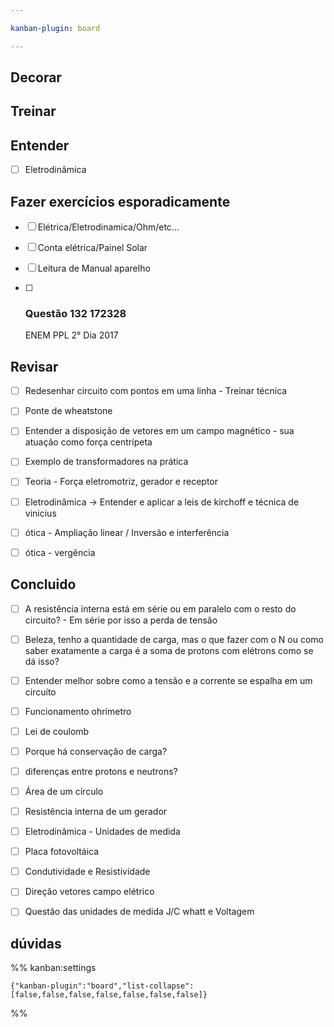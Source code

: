 ```yaml
---

kanban-plugin: board

---
```


## Decorar



## Treinar



## Entender

- [ ] Eletrodinâmica


## Fazer exercícios esporadicamente

- [ ] Elétrica/Eletrodinamica/Ohm/etc...
- [ ] Conta elétrica/Painel Solar
- [ ] Leitura de Manual aparelho
- [ ] ### Questão 132 172328
	
	ENEM PPL 2° Dia 2017


## Revisar

- [ ] Redesenhar circuito com pontos em uma linha - Treinar técnica
- [ ] Ponte de wheatstone
- [ ] Entender a disposição de vetores em um campo magnético - sua atuação como força centrípeta
- [ ] Exemplo de transformadores na prática
- [ ] Teoria - Força eletromotriz, gerador e receptor
- [ ] Eletrodinâmica -> Entender e aplicar a leis de kirchoff e técnica de vinicius
- [ ] ótica - Ampliação linear / Inversão e interferência
- [ ] ótica - vergência


## Concluido

- [ ] A resistência interna está em série ou em paralelo com o resto do circuito? - Em série por isso a perda de tensão
- [ ] Beleza, tenho a quantidade de carga, mas o que fazer com o N ou como saber exatamente a carga é a soma de protons com elétrons como se dá isso?
- [ ] Entender melhor sobre como a tensão e a corrente se espalha em um circuíto
- [ ] Funcionamento ohrímetro
- [ ] Lei de coulomb
- [ ] Porque há conservação de carga?
- [ ] diferenças entre protons e neutrons?
- [ ] Área de um círculo
- [ ] Resistência interna de um gerador
- [ ] Eletrodinâmica - Unidades de medida
- [ ] Placa fotovoltáica
- [ ] Condutividade e Resistividade
- [ ] Direção vetores campo elétrico
- [ ] Questão das unidades de medida J/C whatt e Voltagem


## dúvidas





%% kanban:settings
```
{"kanban-plugin":"board","list-collapse":[false,false,false,false,false,false,false]}
```
%%